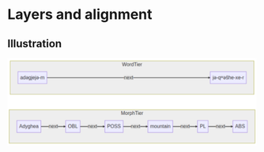 # Layers and alignment

## Illustration

![An illustration of layers and alignment](../img/ligt-layers.png)